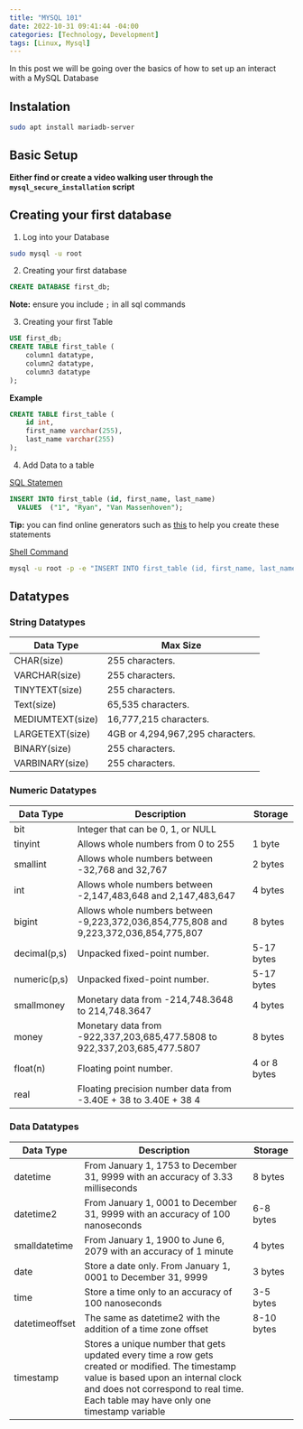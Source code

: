 ```yaml
---
title: "MYSQL 101"
date: 2022-10-31 09:41:44 -04:00
categories: [Technology, Development]
tags: [Linux, Mysql]
---
```

In this post we will be going over the basics of how to set up an interact with a MySQL Database

## Instalation
``` bash
sudo apt install mariadb-server
```


## Basic Setup
**Either find or create a video walking user through the `mysql_secure_installation` script**

## Creating your first database
1. Log into your Database
``` bash
sudo mysql -u root
```

2. Creating your first database
``` sql
CREATE DATABASE first_db;
```

**Note:** ensure you include `;` in all sql commands

3. Creating your first Table
``` sql 
USE first_db;
CREATE TABLE first_table (
    column1 datatype,
    column2 datatype,
    column3 datatype
);
```

**Example**
``` sql
CREATE TABLE first_table (
    id int,
    first_name varchar(255),
    last_name varchar(255)
);
```

4. Add Data to a table

<u>SQL Statemen</u>
``` sql
INSERT INTO first_table (id, first_name, last_name) 
  VALUES  ("1", "Ryan", "Van Massenhoven"); 
```

**Tip:** you can find online generators such as [this](https://w3codegenerator.com/generators/sql/insert-query-mysql) to help you create these statements


<u>Shell Command</u>
``` bash
mysql -u root -p -e "INSERT INTO first_table (id, first_name, last_name) VALUES  ("1", "Ryan", "Van Massenhoven")"
```

## Datatypes
### String Datatypes

| Data Type        | Max Size                         |
|------------------|----------------------------------|
| CHAR(size)       | 255 characters.                  |
| VARCHAR(size)    | 255 characters.                  |
| TINYTEXT(size)   | 255 characters.                  |
| Text(size)       | 65,535 characters.               |
| MEDIUMTEXT(size) | 16,777,215 characters.           |
| LARGETEXT(size)  | 4GB or 4,294,967,295 characters. |
| BINARY(size)     | 255 characters.                  |
| VARBINARY(size)  | 255 characters.                  |

### Numeric Datatypes

| Data Type    | Description                                                                           | Storage      |
|--------------|---------------------------------------------------------------------------------------|--------------|
| bit          | Integer that can be 0, 1, or NULL                                                     |              |
| tinyint      | Allows whole numbers from 0 to 255                                                    | 1 byte       |
| smallint     | Allows whole numbers between -32,768 and 32,767                                       | 2 bytes      |
| int          | Allows whole numbers between -2,147,483,648 and 2,147,483,647                         | 4 bytes      |
| bigint       | Allows whole numbers between -9,223,372,036,854,775,808 and 9,223,372,036,854,775,807 | 8 bytes      |
| decimal(p,s) | Unpacked fixed-point number.                                                          | 5-17 bytes   |
| numeric(p,s) | Unpacked fixed-point number.                                                          | 5-17 bytes   |
| smallmoney   | Monetary data from -214,748.3648 to 214,748.3647                                      | 4 bytes      |
| money        | Monetary data from -922,337,203,685,477.5808 to 922,337,203,685,477.5807              | 8 bytes      |
| float(n)     | Floating point number.                                                                | 4 or 8 bytes |
| real         | Floating precision number data from -3.40E + 38 to 3.40E + 38 4                       |              |

### Data Datatypes

| Data Type      | Description                                                                                                                                                                                                                   | Storage    |
|----------------|-------------------------------------------------------------------------------------------------------------------------------------------------------------------------------------------------------------------------------|------------|
| datetime       | From January 1, 1753 to December 31, 9999 with an accuracy of 3.33 milliseconds                                                                                                                                               | 8 bytes    |
| datetime2      | From January 1, 0001 to December 31, 9999 with an accuracy of 100 nanoseconds                                                                                                                                                 | 6-8 bytes  |
| smalldatetime  | From January 1, 1900 to June 6, 2079 with an accuracy of 1 minute                                                                                                                                                             | 4 bytes    |
| date           | Store a date only. From January 1, 0001 to December 31, 9999                                                                                                                                                                  | 3 bytes    |
| time           | Store a time only to an accuracy of 100 nanoseconds                                                                                                                                                                           | 3-5 bytes  |
| datetimeoffset | The same as datetime2 with the addition of a time zone offset                                                                                                                                                                 | 8-10 bytes |
| timestamp      | Stores a unique number that gets updated every time a row gets created or modified. The timestamp value is based upon an internal clock and does not correspond to real time. Each table may have only one timestamp variable |            |